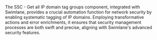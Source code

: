 The SSC - Get all IP domain tag groups component, integrated with Swimlane, provides a crucial automation function for network security by enabling systematic tagging of IP domains. Employing transformative actions and error enrichments, it ensures that security management processes are both swift and precise, aligning with Swimlane's advanced security features.
